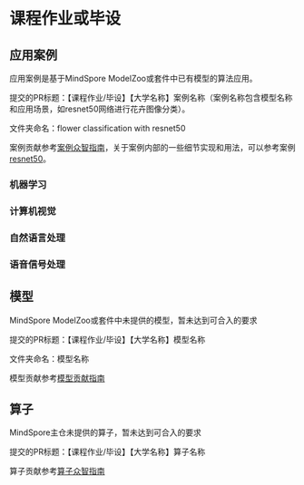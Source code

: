 # 课程作业或毕设

## 应用案例

应用案例是基于MindSpore ModelZoo或套件中已有模型的算法应用。

提交的PR标题：【课程作业/毕设】【大学名称】案例名称（案例名称包含模型名称和应用场景，如resnet50网络进行花卉图像分类）。

文件夹命名：flower classification with resnet50

案例贡献参考[案例众智指南](https://gitee.com/mindspore/vision/wikis/%E6%A1%88%E4%BE%8B%E4%BC%97%E6%99%BAwiki/%E4%BA%A4%E4%BB%98%E4%BB%B6%E5%8F%8A%E8%B4%A8%E9%87%8F%E8%A6%81%E6%B1%82)，关于案例内部的一些细节实现和用法，可以参考案例[resnet50](https://gitee.com/mindspore/course/tree/master/02_CV/resnet50)。

### 机器学习

### 计算机视觉

### 自然语言处理

### 语音信号处理





## 模型

MindSpore ModelZoo或套件中未提供的模型，暂未达到可合入的要求

提交的PR标题：【课程作业/毕设】【大学名称】模型名称

文件夹命名：模型名称

模型贡献参考[模型贡献指南](https://gitee.com/mindspore/models/blob/master/how_to_contribute/CONTRIBUTING_ATTENTION_CN.md)



## 算子

MindSpore主仓未提供的算子，暂未达到可合入的要求

提交的PR标题：【课程作业/毕设】【大学名称】算子名称

算子贡献参考[算子众智指南](https://gitee.com/david-he91/mindspore/wikis)









